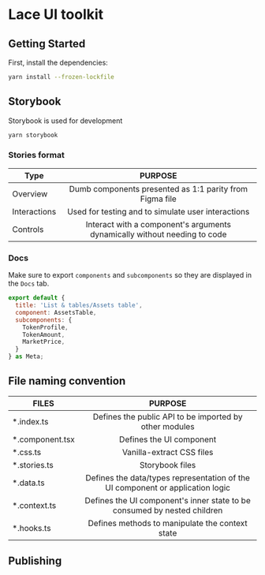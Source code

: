 # Lace UI toolkit

## Getting Started

First, install the dependencies:

```bash
yarn install --frozen-lockfile
```

## Storybook

Storybook is used for development

```bash
yarn storybook
```

### Stories format

| Type         |                                  PURPOSE                                  |
| ------------ | :-----------------------------------------------------------------------: |
| Overview     |          Dumb components presented as 1:1 parity from Figma file          |
| Interactions |            Used for testing and to simulate user interactions             |
| Controls     | Interact with a component's arguments dynamically without needing to code |

### Docs

Make sure to export `components` and `subcomponents` so they are displayed in the `Docs` tab.

```jsx
export default {
  title: 'List & tables/Assets table',
  component: AssetsTable,
  subcomponents: {
    TokenProfile,
    TokenAmount,
    MarketPrice,
  }
} as Meta;
```

## File naming convention

| FILES            |                                    PURPOSE                                     |
| ---------------- | :----------------------------------------------------------------------------: |
| \*.index.ts      |             Defines the public API to be imported by other modules             |
| \*.component.tsx |                            Defines the UI component                            |
| \*.css.ts        |                           Vanilla-extract CSS files                            |
| \*.stories.ts    |                                Storybook files                                 |
| \*.data.ts       | Defines the data/types representation of the UI component or application logic |
| \*.context.ts    |    Defines the UI component's inner state to be consumed by nested children    |
| \*.hooks.ts      |                Defines methods to manipulate the context state                 |

## Publishing
